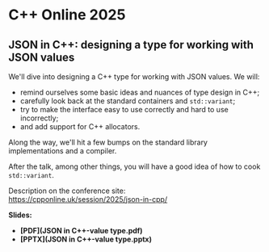 # C++ Online 2025

## JSON in C++: designing a type for working with JSON values

We'll dive into designing a C++ type for working with JSON values. We will:
* remind ourselves some basic ideas and nuances of type design in C++;
* carefully look back at the standard containers and `std::variant`;
* try to make the interface easy to use correctly and hard to use incorrectly;
* and add support for C++ allocators.

Along the way, we'll hit a few bumps on the standard library implementations and a compiler.

After the talk, among other things, you will have a good idea of how to cook `std::variant`.

Description on the conference site:\
[https://cpponline.uk/<wbr>session/<wbr>2025/<wbr>json-in-cpp/](https://cpponline.uk/session/2025/json-in-cpp/)

**Slides:**
* **[PDF](JSON in C++-value type.pdf)**
* **[PPTX](JSON in C++-value type.pptx)**